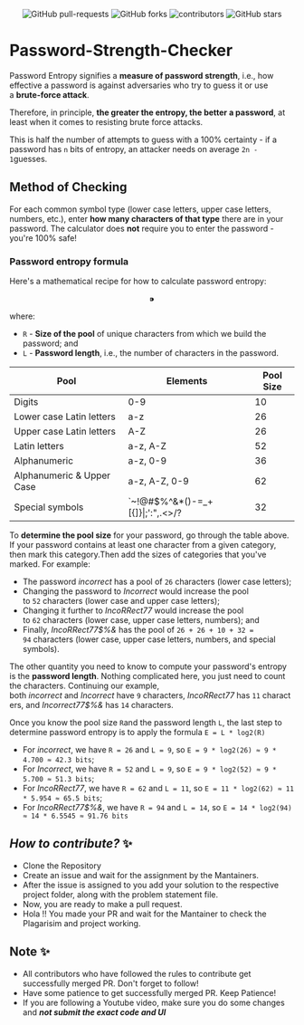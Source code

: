 <p align="center"> 
<img alt="GitHub pull-requests" src="https://img.shields.io/github/issues-pr/Git-For-Geeks/Password-Strength-Checker">
<img alt="GitHub forks" src="https://img.shields.io/github/forks/Git-For-Geeks/Password-Strength-Checker"> 
<img alt="contributors" src="https://img.shields.io/github/contributors/Git-For-Geeks/Password-Strength-Checker"> 
<img alt="GitHub stars" src="https://img.shields.io/github/stars/Git-For-Geeks/Password-Strength-Checker"> </p>

# Password-Strength-Checker

Password Entropy signifies a **measure of password strength**, i.e., how effective a password is against adversaries who try to guess it or use a **brute-force attack**.

Therefore, in principle, **the greater the entropy, the better a password**, at least when it comes to resisting brute force attacks.

This is half the number of attempts to guess with a 100% certainty - if a password has `n` bits of entropy, an attacker needs on average `2n - 1`guesses.

## Method of Checking

For each common symbol type (lower case letters, upper case letters, numbers, etc.), enter **how many characters of that type** there are in your password. The calculator does **not** require you to enter the password - you're 100% safe!

### **Password entropy formula**

Here's a mathematical recipe for how to calculate password entropy:

$$
⁍ 
$$

where:

- `R` - **Size of the pool** of unique characters from which we build the password; and
- `L` - **Password length**, i.e., the number of characters in the password.

| Pool | Elements | Pool Size |
| --- | --- | --- |
| Digits | 0-9 | 10 |
| Lower case Latin letters | a-z | 26 |
| Upper case Latin letters | A-Z | 26 |
| Latin letters | a-z, A-Z | 52 |
| Alphanumeric | a-z, 0-9 | 36 |
| Alphanumeric & Upper Case | a-z, A-Z, 0-9 | 62 |
| Special symbols  | `~!@#$%^&*()-=_+[{]}\|;':",.<>/? | 32 |

To **determine the pool size** for your password, go through the table above. If your password contains at least one character from a given category, then mark this category.Then add the sizes of categories that you've marked. For example:

- The password *incorrect* has a pool of `26` characters (lower case letters);
- Changing the password to *Incorrect* would increase the pool to `52` characters (lower case and upper case letters);
- Changing it further to *IncoRRect77* would increase the pool to `62` characters (lower case, upper case letters, numbers); and
- Finally, *IncoRRect77$%&* has the pool of `26 + 26 + 10 + 32 = 94` characters (lower case, upper case letters, numbers, and special symbols).

The other quantity you need to know to compute your password's entropy is the **password length**. Nothing complicated here, you just need to count the characters. Continuing our example, both *incorrect* and *Incorrect* have `9` characters, *IncoRRect77* has `11` characters, and *Incorrect77$%&* has `14` characters.

Once you know the pool size `R`and the password length `L`, the last step to determine password entropy is to apply the formula `E = L * log2(R)`

- For *incorrect*, we have `R = 26` and `L = 9`, so `E = 9 * log2(26) ≈ 9 * 4.700 ≈ 42.3 bits`;
- For *Incorrect*, we have `R = 52` and `L = 9`, so `E = 9 * log2(52) ≈ 9 * 5.700 ≈ 51.3 bits`;
- For *IncoRRect77*, we have `R = 62` and `L = 11`, so `E = 11 * log2(62) ≈ 11 * 5.954 ≈ 65.5 bits`;
- For *IncoRRect77$%&*, we have `R = 94` and `L = 14`, so `E = 14 * log2(94) ≈ 14 * 6.5545 ≈ 91.76 bits`

## ***How to contribute?*** :sparkles:

- Clone the Repository
- Create an issue and wait for the assignment by the Mantainers.
- After the issue is assigned to you add your solution to the respective project folder, along with the problem statement file.
- Now, you are ready to make a pull request.
- Hola !! You made your PR and wait for the Mantainer to check the Plagarisim and project working.

## **Note** :sparkles:

- All contributors who have followed the rules to contribute get successfully merged PR. Don't forget to follow!
- Have some patience to get successfully merged PR. Keep Patience!
- If you are following a Youtube video, make sure you do some changes and ***not submit the exact code and UI***
